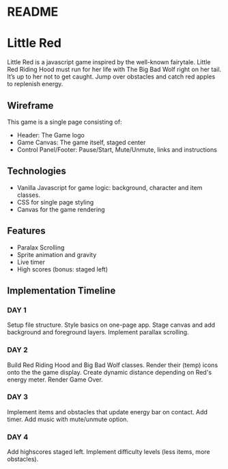 # README

# Little Red

Little Red is a javascript game inspired by the well-known fairytale. Little Red Riding Hood must run for her life with The Big Bad Wolf right on her tail. It’s up to her not to get caught. Jump over obstacles and catch red apples to replenish energy.

## Wireframe

This game is a single page consisting of:
* Header: The Game logo
* Game Canvas: The game itself, staged center
* Control Panel/Footer: Pause/Start, Mute/Unmute, links and instructions

## Technologies

* Vanilla Javascript for game logic: background, character and item classes.
* CSS for single page styling
* Canvas for the game rendering

## Features

* Paralax Scrolling
* Sprite animation and gravity
* Live timer
* High scores (bonus: staged left)

## Implementation Timeline

### DAY 1
Setup file structure. Style basics on one-page app.
Stage canvas and add background and foreground layers.
Implement parallax scrolling.

### DAY 2

Build Red Riding Hood and Big Bad Wolf classes.
Render their (temp) icons onto the the game display.
Create dynamic distance depending on Red's energy meter.
Render Game Over.

### DAY 3

Implement items and obstacles that update energy bar on contact.
Add timer.
Add music with mute/unmute option.

### DAY 4

Add highscores staged left.
Implement difficulty levels (less items, more obstacles).
